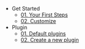 * Get Started
    * [01. Your First Steps](get-started/first-steps.md)
    * [02. Customize](get-started/customize.md)
* Plugin
    * [01. Default plugins](plugins/default.md)
    * [02. Create a new plugin](plugins/create.md)
